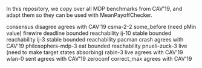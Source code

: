 In this repository, we copy over all MDP benchmarks from CAV'19, 
and adapt them so they can be used with MeanPayoffChecker.

consensus                disagree            agrees with CAV'19
csma-2-2                 some_before         (need pMin value)
firewire                 deadline            bounded reachability
ij-10                    stable              bounded reachability
ij-3                     stable              bounded reachability
pacman                   crash               agrees with CAV'19
philosophers-mdp-3       eat                 bounded reachability
pnueli-zuck-3            live                (need to make target states absorbing)
rabin-3                  live                agrees with CAV'19
wlan-0                   sent                agrees with CAV'19
zeroconf                 correct_max         agrees with CAV'19